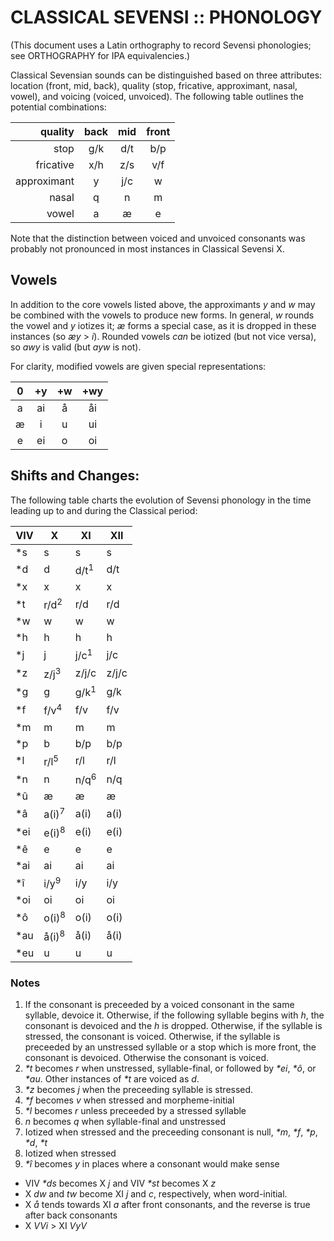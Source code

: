 #  CLASSICAL SEVENSI :: PHONOLOGY  #

(This document uses a Latin orthography to record Sevensi phonologies; see ORTHOGRAPHY for IPA equivalencies.)

Classical Sevensian sounds can be distinguished based on three attributes: location (front, mid, back), quality (stop, fricative, approximant, nasal, vowel), and voicing (voiced, unvoiced).
The following table outlines the potential combinations:

|     quality | back  |  mid  | front |
| ----------: | :---: | :---: | :---: |
|        stop |  g/k  |  d/t  |  b/p  |
|   fricative |  x/h  |  z/s  |  v/f  |
| approximant |   y   |  j/c  |   w   |
|       nasal |   q   |   n   |   m   |
|       vowel |   a   |   æ   |   e   |

Note that the distinction between voiced and unvoiced consonants was probably not pronounced in most instances in Classical Sevensi X.

##  Vowels  ##

In addition to the core vowels listed above, the approximants *y* and *w* may be combined with the vowels to produce new forms.
In general, *w* rounds the vowel and *y* iotizes it; *æ* forms a special case, as it is dropped in these instances (so *æy* > *i*).
Rounded vowels *can* be iotized (but not vice versa), so *awy* is valid (but *ayw* is not).

For clarity, modified vowels are given special representations:

|  0  | +y  | +w  | +wy |
| :-: | :-: | :-: | :-: |
|  a  |  ai |  å  |  åi |
|  æ  |  i  |  u  |  ui |
|  e  |  ei |  o  |  oi |

##  Shifts and Changes:  ##

The following table charts the evolution of Sevensi phonology in the time leading up to and during the Classical period:

| VIV |  X              | XI              | XII |
| --- | --------------- | --------------- | --- |
| \*s |  s              |  s              |  s  |
| \*d |  d              | d/t<sup>1</sup> | d/t |
| \*x |  x              |  x              |  x  |
| \*t | r/d<sup>2</sup> | r/d             | r/d |
| \*w |  w              |  w              |  w  |
| \*h |  h              |  h              |  h  |
| \*j |  j              | j/c<sup>1</sup> | j/c |
| \*z | z/j<sup>3</sup> |z/j/c            |z/j/c|
| \*g |  g              | g/k<sup>1</sup> | g/k |
| \*f | f/v<sup>4</sup> | f/v             | f/v |
| \*m |  m              |  m              |  m  |
| \*p |  b              | b/p             | b/p |
| \*l | r/l<sup>5</sup> | r/l             | r/l |
| \*n |  n              | n/q<sup>6</sup> | n/q |
| \*û |  æ              |  æ              |  æ  |
| \*â |a(i)<sup>7</sup> |a(i)             |a(i) |
|\*ei |e(i)<sup>8</sup> |e(i)             |e(i) |
| \*ê |  e              |  e              |  e  |
|\*ai | ai              | ai              | ai  |
| \*î | i/y<sup>9</sup> | i/y             | i/y |
|\*oi | oi              | oi              | oi  |
| \*ô |o(i)<sup>8</sup> |o(i)             |o(i) |
|\*au |å(i)<sup>8</sup> |å(i)             |å(i) |
|\*eu |  u              |  u              |  u  |

###  Notes  ###

1. If the consonant is preceeded by a voiced consonant in the same syllable, devoice it.
    Otherwise, if the following syllable begins with *h*, the consonant is devoiced and the *h* is dropped.
    Otherwise, if the syllable is stressed, the consonant is voiced.
    Otherwise, if the syllable is preceeded by an unstressed syllable or a stop which is more front, the consonant is devoiced.
    Otherwise the consonant is voiced.
2. *\*t* becomes *r* when unstressed, syllable-final, or followed by *\*ei*, *\*ô*, or *\*au*.
    Other instances of *\*t* are voiced as *d*.
3. *\*z* becomes *j* when the preceeding syllable is stressed.
4. *\*f* becomes *v* when stressed and morpheme-initial
5. *\*l* becomes *r* unless preceeded by a stressed syllable
6. *n* becomes *q* when syllable-final and unstressed
7. Iotized when stressed and the preceeding consonant is null, *\*m*, *\*f*, *\*p*, *\*d*, *\*t*
8. Iotized when stressed
9. *\*î* becomes *y* in places where a consonant would make sense

- VIV *\*ds* becomes X *j* and VIV *\*st* becomes X *z*
- X *dw* and *tw* become XI *j* and *c*, respectively, when word-initial.
- X *å* tends towards XI *a* after front consonants, and the reverse is true after back consonants
- X *VVi* > XI *VyV*